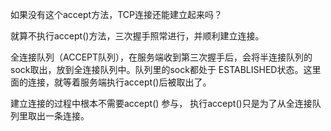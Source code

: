 如果没有这个accept方法，TCP连接还能建立起来吗？

就算不执行accept()方法，三次握手照常进行，并顺利建立连接。

全连接队列（ACCEPT队列），在服务端收到第三次握手后，会将半连接队列的sock取出，放到全连接队列中。队列里的sock都处于 ESTABLISHED状态。这里面的连接，就等着服务端执行accept()后被取出了。

建立连接的过程中根本不需要accept() 参与， 执行accept()只是为了从全连接队列里取出一条连接。

